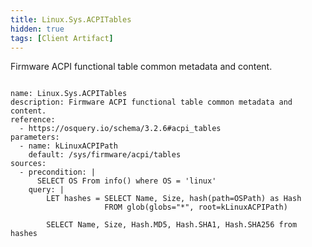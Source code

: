 ```yaml
---
title: Linux.Sys.ACPITables
hidden: true
tags: [Client Artifact]
---
```


Firmware ACPI functional table common metadata and content.

<pre><code class="language-yaml">
name: Linux.Sys.ACPITables
description: Firmware ACPI functional table common metadata and content.
reference:
  - https://osquery.io/schema/3.2.6#acpi_tables
parameters:
  - name: kLinuxACPIPath
    default: /sys/firmware/acpi/tables
sources:
  - precondition: |
      SELECT OS From info() where OS = 'linux'
    query: |
        LET hashes = SELECT Name, Size, hash(path=OSPath) as Hash
                     FROM glob(globs="*", root=kLinuxACPIPath)

        SELECT Name, Size, Hash.MD5, Hash.SHA1, Hash.SHA256 from hashes

</code></pre>

